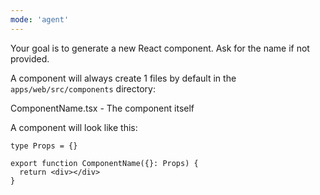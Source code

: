 ```yaml
---
mode: 'agent'
---
```


Your goal is to generate a new React component. Ask for the name if not provided.

A component will always create 1 files by default in the `apps/web/src/components` directory:

ComponentName.tsx - The component itself

A component will look like this:

```tsx
type Props = {}

export function ComponentName({}: Props) {
  return <div></div>
}
```

